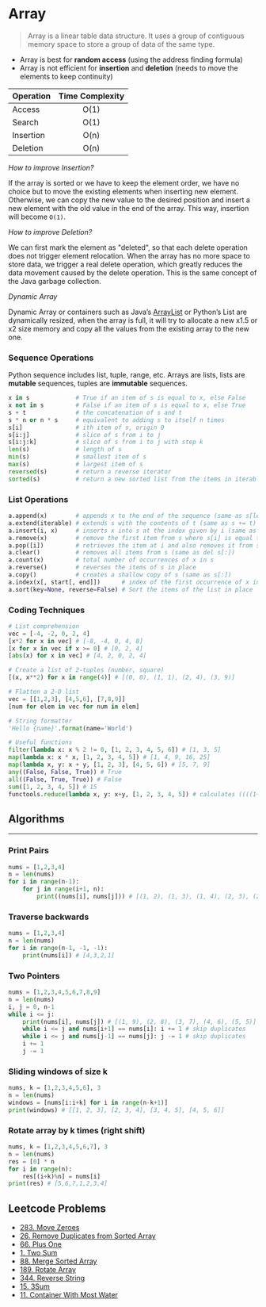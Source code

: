 # Array

> Array is a linear table data structure. It uses a group of contiguous memory space to store a group of data of the same type.

- Array is best for **random access** (using the address finding formula)
- Array is not efficient for **insertion** and **deletion** (needs to move the elements to keep continuity)

| Operation  | Time Complexity |
| ---------- | :-------------: |
| Access     | O(1)            |
| Search     | O(1)            |
| Insertion  | O(n)            |
| Deletion   | O(n)            |

_How to improve Insertion?_

If the array is sorted or we have to keep the element order, we have no choice but to move the existing elements when inserting new element. Otherwise, we can copy the new value to the desired position and insert a new element with the old value in the end of the array. This way, insertion will become `O(1)`.

_How to improve Deletion?_

We can first mark the element as "deleted", so that each delete operation does not trigger element relocation. When the array has no more space to store data, we trigger a real delete operation, which greatly reduces the data movement caused by the delete operation. This is the same concept of the Java garbage collection.

_Dynamic Array_

Dynamic Array or containers such as Java’s [ArrayList](https://github.com/openjdk/jdk/blob/master/src/java.base/share/classes/java/util/ArrayList.java) or Python’s List are dynamically resized, when the array is full, it will try to allocate a new x1.5 or x2 size memory and copy all the values from the existing array to the new one.

### Sequence Operations

Python sequence includes list, tuple, range, etc. Arrays are lists, lists are **mutable** sequences, tuples are **immutable** sequences.

```py
x in s             # True if an item of s is equal to x, else False
x not in s         # False if an item of s is equal to x, else True
s + t              # the concatenation of s and t
s * n or n * s     # equivalent to adding s to itself n times
s[i]               # ith item of s, origin 0
s[i:j]             # slice of s from i to j
s[i:j:k]           # slice of s from i to j with step k
len(s)             # length of s
min(s)             # smallest item of s
max(s)             # largest item of s
reversed(s)        # return a reverse iterator
sorted(s)          # return a new sorted list from the items in iterable
```

### List Operations

```py
a.append(x)        # appends x to the end of the sequence (same as s[len(s):len(s)] = [x])
a.extend(iterable) # extends s with the contents of t (same as s += t)
a.insert(i, x)     # inserts x into s at the index given by i (same as s[i:i] = [x])
a.remove(x)        # remove the first item from s where s[i] is equal to x
a.pop([i])         # retrieves the item at i and also removes it from s
a.clear()          # removes all items from s (same as del s[:])
a.count(x)         # total number of occurrences of x in s
a.reverse()        # reverses the items of s in place
a.copy()           # creates a shallow copy of s (same as s[:])
a.index(x[, start[, end]])      # index of the first occurrence of x in s
a.sort(key=None, reverse=False) # Sort the items of the list in place
```

### Coding Techniques

```py
# List comprehension
vec = [-4, -2, 0, 2, 4]
[x*2 for x in vec] # [-8, -4, 0, 4, 8]
[x for x in vec if x >= 0] # [0, 2, 4]
[abs(x) for x in vec] # [4, 2, 0, 2, 4]

# Create a list of 2-tuples (number, square)
[(x, x**2) for x in range(4)] # [(0, 0), (1, 1), (2, 4), (3, 9)]

# Flatten a 2-D list
vec = [[1,2,3], [4,5,6], [7,8,9]]
[num for elem in vec for num in elem]

# String formatter
'Hello {name}'.format(name='World')

# Useful functions
filter(lambda x: x % 2 != 0, [1, 2, 3, 4, 5, 6]) # [1, 3, 5]
map(lambda x: x * x, [1, 2, 3, 4, 5]) # [1, 4, 9, 16, 25]
map(lambda x, y: x + y, [1, 2, 3], [4, 5, 6]) # [5, 7, 9]
any((False, False, True)) # True
all((False, True, True)) # False
sum([1, 2, 3, 4, 5]) # 15
functools.reduce(lambda x, y: x+y, [1, 2, 3, 4, 5]) # calculates ((((1+2)+3)+4)+5) = 15
```

## Algorithms
---

### Print Pairs
```py
nums = [1,2,3,4]
n = len(nums)
for i in range(n-1):
    for j in range(i+1, n):
        print((nums[i], nums[j])) # [(1, 2), (1, 3), (1, 4), (2, 3), (2, 4), (3, 4)]
```

### Traverse backwards
```py
nums = [1,2,3,4]
n = len(nums)
for i in range(n-1, -1, -1):
    print(nums[i]) # [4,3,2,1]
```

### Two Pointers
```py
nums = [1,2,3,4,5,6,7,8,9]
n = len(nums)
i, j = 0, n-1
while i <= j:
    print(nums[i], nums[j]) # [(1, 9), (2, 8), (3, 7), (4, 6), (5, 5)]
    while i <= j and nums[i+1] == nums[i]: i += 1 # skip duplicates
    while i <= j and nums[j-1] == nums[j]: j -= 1 # skip duplicates
    i += 1
    j -= 1
```

### Sliding windows of size k
```py
nums, k = [1,2,3,4,5,6], 3
n = len(nums)
windows = [nums[i:i+k] for i in range(n-k+1)]
print(windows) # [[1, 2, 3], [2, 3, 4], [3, 4, 5], [4, 5, 6]]
```

### Rotate array by k times (right shift)
```py
nums, k = [1,2,3,4,5,6,7], 3
n = len(nums)
res = [0] * n
for i in range(n):
    res[(i+k)%n] = nums[i]
print(res) # [5,6,7,1,2,3,4]
```

## Leetcode Problems

- [283. Move Zeroes](https://leetcode.com/problems/move-zeroes/)
- [26. Remove Duplicates from Sorted Array ](https://leetcode.com/problems/remove-duplicates-from-sorted-array/)
- [66. Plus One](https://leetcode.com/problems/plus-one/)
- [1. Two Sum](https://leetcode.com/problems/two-sum/)
- [88. Merge Sorted Array](https://leetcode.com/problems/merge-sorted-array/)
- [189. Rotate Array](https://leetcode.com/problems/rotate-array/)
- [344. Reverse String](https://leetcode.com/problems/reverse-string/)
- [15. 3Sum](https://leetcode.com/problems/3sum/)
- [11. Container With Most Water](https://leetcode.com/problems/container-with-most-water/)